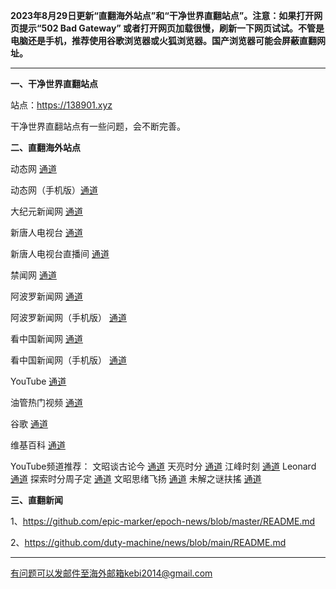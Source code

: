 **2023年8月29日更新“直翻海外站点”和“干净世界直翻站点”。注意：如果打开网页提示“502 Bad Gateway” 或者打开网页加载很慢，刷新一下网页试试。不管是电脑还是手机，推荐使用谷歌浏览器或火狐浏览器。国产浏览器可能会屏蔽直翻网址。**

***

**一、干净世界直翻站点**

站点：https://138901.xyz

干净世界直翻站点有一些问题，会不断完善。

**二、直翻海外站点**

动态网 [通道](https://free.dtku24.xyz/20) 

动态网（手机版）[通道](https://free.dtku24.xyz/21) 

大纪元新闻网 [通道](https://free.dtku24.xyz/21) 

新唐人电视台 [通道](https://free.dtku24.xyz/4) 

新唐人电视台直播间 [通道](https://free.dtku24.xyz/44) 

禁闻网 [通道](https://free.dtku24.xyz/3) 

阿波罗新闻网 [通道](https://free.dtku24.xyz/7) 

阿波罗新闻网（手机版） [通道](https://free.dtku24.xyz/53) 

看中国新闻网 [通道](https://free.dtku24.xyz/26) 

看中国新闻网（手机版） [通道](https://free.dtku24.xyz/54) 

YouTube [通道](https://free.dtku24.xyz/45) 

油管热门视频 [通道](https://free.dtku24.xyz/55) 

谷歌 [通道](https://free.dtku24.xyz/62) 

维基百科 [通道](https://free.dtku24.xyz/63) 

YouTube频道推荐： 文昭谈古论今 [通道](https://free.dtku24.xyz/46)  天亮时分 [通道](https://free.dtku24.xyz/47)  江峰时刻 [通道](https://free.dtku24.xyz/48)  Leonard [通道](https://free.dtku24.xyz/49)  探索时分周子定 [通道](https://free.dtku24.xyz/50) 文昭思绪飞扬 [通道](https://free.dtku24.xyz/51) 未解之谜扶搖 [通道](https://free.dtku24.xyz/52) 


**三、直翻新闻**

1、https://github.com/epic-marker/epoch-news/blob/master/README.md

2、https://github.com/duty-machine/news/blob/main/README.md

***


有问题可以发邮件至海外邮箱kebi2014@gmail.com